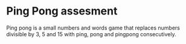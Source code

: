 # Ping Pong assesment
Ping pong is a small numbers and words game that replaces numbers divisible by 3, 5 and 15 with ping, pong and pingpong consecutively.
